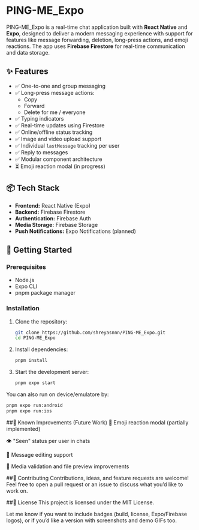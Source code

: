 # PING-ME_Expo

PING-ME_Expo is a real-time chat application built with **React Native** and **Expo**, designed to deliver a modern messaging experience with support for features like message forwarding, deletion, long-press actions, and emoji reactions. The app uses **Firebase Firestore** for real-time communication and data storage.

## ✨ Features

- ✅ One-to-one and group messaging
- ✅ Long-press message actions:
  - Copy
  - Forward
  - Delete for me / everyone
- ✅ Typing indicators
- ✅ Real-time updates using Firestore
- ✅ Online/offline status tracking
- ✅ Image and video upload support
- ✅ Individual `lastMessage` tracking per user
- ✅ Reply to messages
- ✅ Modular component architecture
- ⏳ Emoji reaction modal (in progress)

## 📦 Tech Stack

- **Frontend:** React Native (Expo)
- **Backend:** Firebase Firestore
- **Authentication:** Firebase Auth
- **Media Storage:** Firebase Storage
- **Push Notifications:** Expo Notifications (planned)

## 🚀 Getting Started

### Prerequisites

- Node.js
- Expo CLI
- pnpm package manager

### Installation

1. Clone the repository:

   ```bash
   git clone https://github.com/shreyasnnn/PING-ME_Expo.git
   cd PING-ME_Expo
   ```
2. Install dependencies:

   ```bash
   pnpm install
   ```
3. Start the development server:

   ```bash
   pnpm expo start
   ```
You can also run on device/emulatore by:
   ```bash
   pnpm expo run:android
   pnpm expo run:ios
```
##🧪 Known Improvements (Future Work)
🧠 Emoji reaction modal (partially implemented)

👁️ "Seen" status per user in chats

📝 Message editing support

📂 Media validation and file preview improvements

##🤝 Contributing
Contributions, ideas, and feature requests are welcome!
Feel free to open a pull request or an issue to discuss what you’d like to work on.

##📄 License
This project is licensed under the MIT License.


Let me know if you want to include badges (build, license, Expo/Firebase logos), or if you’d like a version with screenshots and demo GIFs too.
